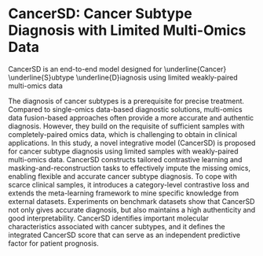 # CancerSD: Cancer Subtype Diagnosis with Limited Multi-Omics Data
CancerSD is an end-to-end model designed for \underline{Cancer} \underline{S}ubtype \underline{D}iagnosis using limited weakly-paired multi-omics data

The diagnosis of cancer subtypes is a prerequisite for precise treatment. Compared to single-omics data-based diagnostic solutions, multi-omics data fusion-based approaches often provide a more accurate and authentic diagnosis. However, they build on the requisite of sufficient samples with completely-paired omics data, which is challenging to obtain in clinical applications. In this study, a novel integrative model (CancerSD) is proposed for cancer subtype diagnosis using limited samples with weakly-paired multi-omics data. CancerSD constructs tailored contrastive learning and masking-and-reconstruction tasks to effectively impute the missing omics, enabling flexible and accurate cancer subtype diagnosis. To cope with scarce clinical samples, it introduces a category-level contrastive loss and extends the meta-learning framework to mine specific knowledge from external datasets. Experiments on benchmark datasets show that CancerSD not only gives accurate diagnosis, but also maintains a high authenticity and good interpretability. CancerSD identifies important molecular characteristics associated with cancer subtypes, and it defines the integrated CancerSD score that can serve as an independent predictive factor for patient prognosis.
